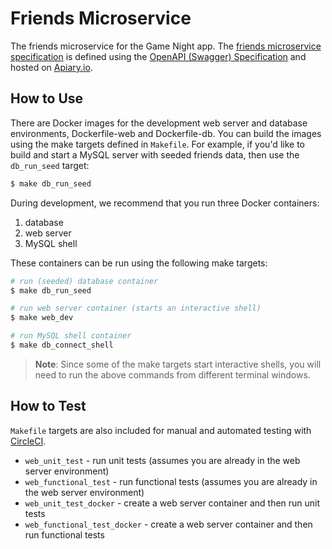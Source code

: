 # Friends Microservice

The friends microservice for the Game Night app. The [friends microservice specification](http://docs.s3friends.apiary.io/#) is defined using the [OpenAPI (Swagger) Specification](https://swagger.io/specification/) and hosted on [Apiary.io](https://apiary.io).

## How to Use

There are Docker images for the development web server and database environments, Dockerfile-web and Dockerfile-db. You can build the images using the make targets defined in `Makefile`. For example, if you'd like to build and start a MySQL server with seeded friends data, then use the `db_run_seed` target:

```bash
$ make db_run_seed
```

During development, we recommend that you run three Docker containers:

1. database
2. web server
3. MySQL shell

These containers can be run using the following make targets:

```bash
# run (seeded) database container
$ make db_run_seed

# run web server container (starts an interactive shell)
$ make web_dev

# run MySQL shell container
$ make db_connect_shell
```

> **Note**: Since some of the make targets start interactive shells, you will need to run the above commands from different terminal windows.

## How to Test

`Makefile` targets are also included for manual and automated testing with [CircleCI](https://circleci.com).

- `web_unit_test` - run unit tests (assumes you are already in the web server environment)
- `web_functional_test` - run functional tests (assumes you are already in the web server environment)
- `web_unit_test_docker` - create a web server container and then run unit tests
- `web_functional_test_docker` - create a web server container and then run functional tests
